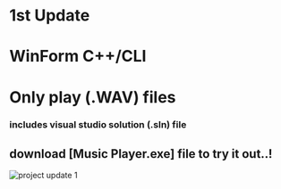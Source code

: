 # 1st Update

# WinForm C++/CLI
# Only play (.WAV) files
### includes visual studio solution (.sln) file

## download [Music Player.exe] file to try it out..!

![project update 1](https://github.com/muneebsyed6698/OOPS-Project---Spring-2024/assets/142868081/67afa2de-c1c5-4854-96d2-abe6591c4552)

